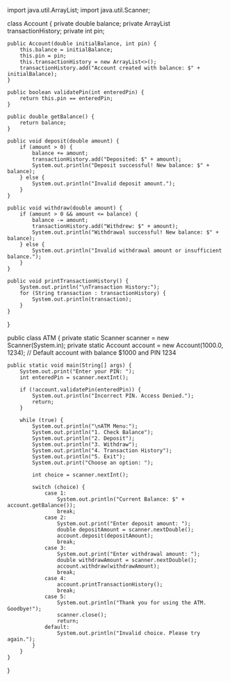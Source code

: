  import java.util.ArrayList;
import java.util.Scanner;

class Account {
    private double balance;
    private ArrayList<String> transactionHistory;
    private int pin;

    public Account(double initialBalance, int pin) {
        this.balance = initialBalance;
        this.pin = pin;
        this.transactionHistory = new ArrayList<>();
        transactionHistory.add("Account created with balance: $" + initialBalance);
    }

    public boolean validatePin(int enteredPin) {
        return this.pin == enteredPin;
    }

    public double getBalance() {
        return balance;
    }

    public void deposit(double amount) {
        if (amount > 0) {
            balance += amount;
            transactionHistory.add("Deposited: $" + amount);
            System.out.println("Deposit successful! New balance: $" + balance);
        } else {
            System.out.println("Invalid deposit amount.");
        }
    }

    public void withdraw(double amount) {
        if (amount > 0 && amount <= balance) {
            balance -= amount;
            transactionHistory.add("Withdrew: $" + amount);
            System.out.println("Withdrawal successful! New balance: $" + balance);
        } else {
            System.out.println("Invalid withdrawal amount or insufficient balance.");
        }
    }

    public void printTransactionHistory() {
        System.out.println("\nTransaction History:");
        for (String transaction : transactionHistory) {
            System.out.println(transaction);
        }
    }
}

public class ATM {
    private static Scanner scanner = new Scanner(System.in);
    private static Account account = new Account(1000.0, 1234); // Default account with balance $1000 and PIN 1234

    public static void main(String[] args) {
        System.out.print("Enter your PIN: ");
        int enteredPin = scanner.nextInt();

        if (!account.validatePin(enteredPin)) {
            System.out.println("Incorrect PIN. Access Denied.");
            return;
        }

        while (true) {
            System.out.println("\nATM Menu:");
            System.out.println("1. Check Balance");
            System.out.println("2. Deposit");
            System.out.println("3. Withdraw");
            System.out.println("4. Transaction History");
            System.out.println("5. Exit");
            System.out.print("Choose an option: ");

            int choice = scanner.nextInt();

            switch (choice) {
                case 1:
                    System.out.println("Current Balance: $" + account.getBalance());
                    break;
                case 2:
                    System.out.print("Enter deposit amount: ");
                    double depositAmount = scanner.nextDouble();
                    account.deposit(depositAmount);
                    break;
                case 3:
                    System.out.print("Enter withdrawal amount: ");
                    double withdrawAmount = scanner.nextDouble();
                    account.withdraw(withdrawAmount);
                    break;
                case 4:
                    account.printTransactionHistory();
                    break;
                case 5:
                    System.out.println("Thank you for using the ATM. Goodbye!");
                    scanner.close();
                    return;
                default:
                    System.out.println("Invalid choice. Please try again.");
            }
        }
    }
}
